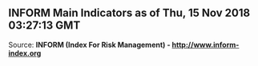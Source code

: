 ## INFORM Main Indicators as of Thu, 15 Nov 2018 03:27:13 GMT

Source: **INFORM (Index For Risk Management) - http://www.inform-index.org**